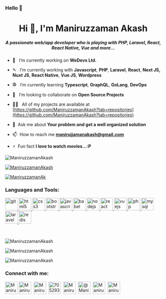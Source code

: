 ### Hello 👋
<h1 align="center">Hi 👋, I'm Maniruzzaman Akash</h1>

<h5 align="center">A passionate web/app developer who is playing with PHP, Laravel, React, React Native, Vue and more...</h5>


- 🔭  &nbsp; I’m currently working on **WeDevs Ltd.**

- ✎ &nbsp; I’m currently working with **Javascript**, **PHP**, **Laravel**, **React**, **Next JS, Nuxt JS**, **React Native**, **Vue JS**, **Wordpress**

- ⭆  &nbsp; I’m currently learning **Typescript**, **GraphQL**, **GoLang**, **DevOps**

- 👯  &nbsp; I’m looking to collaborate on **Open Source Projects**

- 👨‍💻  &nbsp; All of my projects are available at [https://github.com/ManiruzzamanAkash?tab=repositories](https://github.com/ManiruzzamanAkash?tab=repositories)

- 💬  &nbsp;Ask me about **Your problem and get a well organized solution**

- 📫  &nbsp;How to reach me **manirujjamanakash@gmail.com**

- ⚡  &nbsp;Fun fact **I love to watch movies...:P**


<p align="left"> <img src="https://komarev.com/ghpvc/?username=ManiruzzamanAkash&label=Profile%20views&color=0e75b6&style=flat" alt="ManiruzzamanAkash" /> </p>

<p align="left"> <a href="https://github.com/ryo-ma/github-profile-trophy"><img src="https://github-profile-trophy.vercel.app/?username=ManiruzzamanAkash" alt="ManiruzzamanAkash" /></a> </p>

<p align="left"> <a href="https://twitter.com/ManiruzzamanAk" target="blank"><img src="https://img.shields.io/twitter/follow/ManiruzzamanAk?logo=twitter&style=for-the-badge" alt="ManiruzzamanAk" /></a> </p>
<h3 align="left">Languages and Tools:</h3>

<p align="left"><a href="https://git-scm.com/" target="_blank"> <img src="https://www.vectorlogo.zone/logos/git-scm/git-scm-icon.svg" alt="git" width="40" height="40"/> </a> <a href="https://www.w3.org/html/" target="_blank"> <img src="https://img.icons8.com/dusk/64/000000/html-5.png" alt="html5" width="40" height="40"/> </a><a href="https://www.w3schools.com/css/" target="_blank"> <img src="https://img.icons8.com/color/48/000000/css3.png" alt="css3" width="40" height="40"/> </a><a href="https://getbootstrap.com" target="_blank"> <img src="https://img.icons8.com/color/48/000000/bootstrap.png" alt="bootstrap" width="40" height="40"/> </a><a href="https://developer.mozilla.org/en-US/docs/Web/JavaScript" target="_blank"> <img src="https://img.icons8.com/color/48/000000/javascript.png" alt="javascript" width="40" height="40"/> </a><a href="https://babeljs.io/" target="_blank"> <img src="https://img.icons8.com/wired/64/000000/babel.png" alt="babel" width="40" height="40"/> </a><a href="https://nodejs.org" target="_blank"> <img src="https://img.icons8.com/color/48/000000/nodejs.png" alt="nodejs" width="40" height="40"/> </a><a href="https://reactjs.org/" target="_blank"> <img src="https://img.icons8.com/plasticine/48/000000/react.png" alt="react" width="40" height="40"/> </a><a href="https://vuejs.org/" target="_blank"> <img src="https://img.icons8.com/color/48/000000/vue-js.png" alt="vuejs" width="40" height="40"/> </a><a href="https://www.php.net" target="_blank"> <img src="https://img.icons8.com/color/48/000000/php.png" alt="php" width="40" height="40"/> </a><a href="https://www.mysql.com/" target="_blank"> <img src="https://img.icons8.com/color/48/000000/mysql.png" alt="mysql" width="40" height="40"/> </a><a href="https://laravel.com/" target="_blank"> <img src="https://img.icons8.com/fluent/48/000000/laravel.png" alt="laravel" width="40" height="40"/> </a><a href="https://redis.io" target="_blank"> <img src="https://img.icons8.com/color/48/000000/redis.png" alt="redis" width="40" height="40"/></a></p>

<br />
<p align="left"><img src="https://github-readme-stats.vercel.app/api/top-langs?username=ManiruzzamanAkash&show_icons=true&locale=en&layout=compact" alt="ManiruzzamanAkash" /></p>

<p><img align="center" src="https://github-readme-stats.vercel.app/api?username=ManiruzzamanAkash&show_icons=true&locale=en" alt="ManiruzzamanAkash" /></p>

<p><img align="center" src="https://github-readme-streak-stats.herokuapp.com/?user=ManiruzzamanAkash&" alt="ManiruzzamanAkash" /></p>


<h3 align="left">Connect with me:</h3>

<p align="left"><a href="mailto:manirujjamanakash@gmail.com" target="blank"><img align="center" src="https://img.icons8.com/color/64/000000/gmail-new.png" alt="ManiruzzamanAkash" height="40" width="40" /></a>&nbsp;<a href="https://twitter.com/ManiruzzamanAk" target="blank" ><img align="center" src="https://img.icons8.com/cute-clipart/64/000000/twitter.png" alt="ManiruzzamanAkash" height="40" width="40" /></a> &nbsp;<a href="https://www.linkedin.com/in/maniruzzamanakash/" target="blank"><img align="center" src="https://image.flaticon.com/icons/png/512/174/174857.png" alt="ManiruzzamanAkash" height="40" width="40" /></a> &nbsp;<a href="https://stackoverflow.com/users/5543577/maniruzzaman-akash" target="blank"><img align="center" src="https://img2.pngio.com/stackoverflow-icon-stack-overflow-png-512_512.png" alt="705293/ManiruzzamanAkash" height="40" width="40" /></a> &nbsp;<a href="https://fb.com/maniruzzaman.akash" target="blank"><img align="center" src="https://upload.wikimedia.org/wikipedia/commons/4/44/Facebook_Logo.png" alt="ManiruzzamanAkash" height="40" width="40" /></a> &nbsp;<a href="https://maniruzzamanakash.medium.com/" target="blank"><img align="center" src="https://upload.wikimedia.org/wikipedia/commons/thumb/e/ec/Medium_logo_Monogram.svg/1200px-Medium_logo_Monogram.svg.png" alt="@ManiruzzamanAkash" height="40" width="40" /></a> &nbsp;<a href="https://www.youtube.com/channel/UCHNblf0ynrP1DvoIO-ikgGg" target="blank"><img align="center" src="https://img.icons8.com/cute-clipart/64/000000/youtube.png" alt="ManiruzzamanAkash" height="40" width="40" /></a> &nbsp;<a href="https://www.hackerrank.com/Maniruzzaman" target="blank"><img align="center" src="https://upload.wikimedia.org/wikipedia/commons/6/65/HackerRank_logo.png" alt="ManiruzzamanAkash" height="40" width="40" /></a></p>
